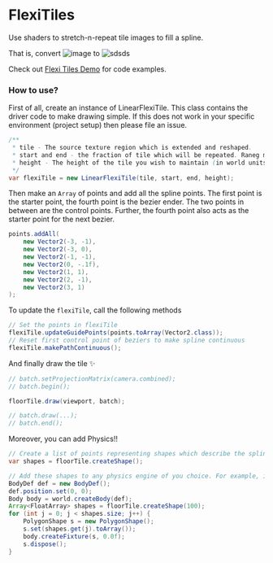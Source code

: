 # FlexiTiles

Use shaders to stretch-n-repeat tile images to fill a spline.

That is, convert
![image](https://user-images.githubusercontent.com/52451860/232027188-fe86458a-5b1e-4856-9166-ef7c9d3f0f86.png)
to
![sdsds](https://user-images.githubusercontent.com/52451860/232027420-619ef81f-7f7f-41fd-a31d-1c2cbb711904.gif)

Check out [Flexi Tiles Demo](https://github.com/Minecraftian14/FlexiTilesDemo) for code examples.

### How to use?

First of all, create an instance of LinearFlexiTile. This class contains the driver code to make drawing simple. 
If this does not work in your specific environment (project setup) then please file an issue.
```java
/**
 * tile - The source texture region which is extended and reshaped.
 * start and end - the fraction of tile which will be repeated. Raneg must be within 0 to 1 only.
 * height - The height of the tile you wish to maintain (in world units).
 */
var flexiTile = new LinearFlexiTile(tile, start, end, height);
```

Then make an `Array` of points and add all the spline points.
The first point is the starter point, the fourth point is the bezier ender. The two points in between are the control points. Further, the fourth point also acts as the starter point for the next bezier.
```java
points.addAll(
    new Vector2(-3, -1),
    new Vector2(-3, 0),
    new Vector2(-1, -1),
    new Vector2(0, -.1f),
    new Vector2(1, 1),
    new Vector2(2, -1),
    new Vector2(3, 1)
);
```

To update the `flexiTile`, call the following methods
```java
// Set the points in flexiTile 
flexiTile.updateGuidePoints(points.toArray(Vector2.class));
// Reset first control point of beziers to make spline continuous
flexiTile.makePathContinuous();
```

And finally draw the tile ✨
```java
// batch.setProjectionMatrix(camera.combined);
// batch.begin();

floorTile.draw(viewport, batch);

// batch.draw(...);
// batch.end();
```

Moreover, you can add Physics!!
```java
// Create a list of points representing shapes which describe the spline. Optionally pass a resolution number if you want smoother shapes.  
var shapes = floorTile.createShape();

// Add these shapes to any physics engine of you choice. For example, in kbox 2d you can write as
BodyDef def = new BodyDef();
def.position.set(0, 0);
Body body = world.createBody(def);
Array<FloatArray> shapes = floorTile.createShape(100);
for (int j = 0; j < shapes.size; j++) {
    PolygonShape s = new PolygonShape();
    s.set(shapes.get(j).toArray());
    body.createFixture(s, 0.0f);
    s.dispose();
}
```
